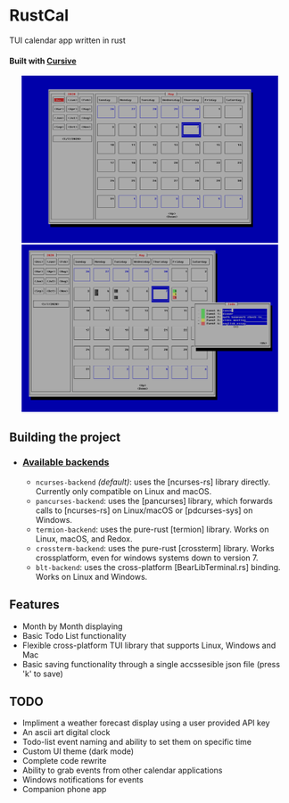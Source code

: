 # RustCal
TUI calendar app written in rust
#### Built with [Cursive](https://github.com/gyscos/cursive)
 
<p align="center">
  <img width="460" height="300" src="Capture3333.PNG">
  <img width="460" height="300" src="123.PNG">
</p>

## Building the project

 - ### [Available backends](https://github.com/gyscos/cursive/wiki/Backends)

    - `ncurses-backend` _(default)_: uses the [ncurses-rs] library directly. Currently only compatible on Linux and macOS. 
    - `pancurses-backend`: uses the [pancurses] library, which forwards calls to [ncurses-rs] on Linux/macOS or [pdcurses-sys] on Windows. 
    - `termion-backend`: uses the pure-rust [termion] library. Works on Linux, macOS, and Redox.
    - `crossterm-backend`: uses the pure-rust [crossterm] library. Works crossplatform, even for windows systems down to version 7.
    - `blt-backend`: uses the cross-platform [BearLibTerminal.rs] binding. Works on Linux and Windows.

## Features
 * Month by Month displaying
 * Basic Todo List functionality
 * Flexible cross-platform TUI library that supports Linux, Windows and Mac
 * Basic saving functionality through a single accssesible json file (press 'k' to save)
## TODO
 - Impliment a weather forecast display using a user provided API key
 - An ascii art digital clock 
 - Todo-list event naming and ability to set them on specific time
 - Custom UI theme (dark mode)
 - Complete code rewrite
 - Ability to grab events from other calendar applications
 - Windows notifications for events
 - Companion phone app
